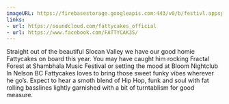 ```yaml
---
imageURL: https://firebasestorage.googleapis.com:443/v0/b/festivl.appspot.com/o/userContent%2FC30139D1-C5D1-4A2C-A4D8-E33BF45D5FD3.png?alt=media&token=ac85ccc9-c248-4db7-884f-4e711349e75d
links:
- url: https://soundcloud.com/fattycakes_official
- url: https://www.facebook.com/FATTYCAK3S/
---
```

Straight out of the beautiful Slocan Valley we have our good homie Fattycakes on board this year. You may have caught him rocking Fractal Forest at Shambhala Music Festival or setting the mood at Bloom Nightclub In Nelson BC Fattycakes loves to bring those sweet funky vibes wherever he go’s. Expect to hear a smoth blend of Hip Hop, funk and soul with fat rolling basslines lightly garnished with a bit of turntablism for good measure.